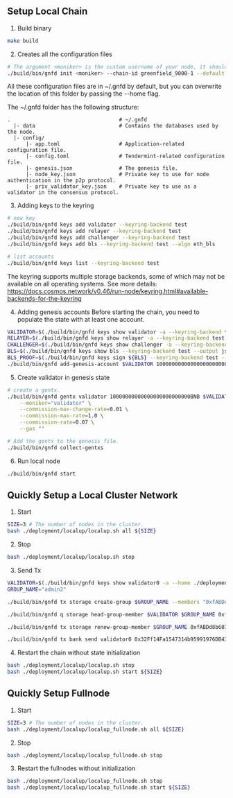 ## Setup Local Chain

1. Build binary
```bash
make build
```

2. Creates all the configuration files
```bash
# The argument <moniker> is the custom username of your node, it should be human-readable.
./build/bin/gnfd init <moniker> --chain-id greenfield_9000-1 --default-denom BNB
```

All these configuration files are in ~/.gnfd by default, but you can overwrite the location of this folder by passing the --home flag.

The ~/.gnfd folder has the following structure:
```
.                                   # ~/.gnfd
  |- data                           # Contains the databases used by the node.
  |- config/
      |- app.toml                   # Application-related configuration file.
      |- config.toml                # Tendermint-related configuration file.
      |- genesis.json               # The genesis file.
      |- node_key.json              # Private key to use for node authentication in the p2p protocol.
      |- priv_validator_key.json    # Private key to use as a validator in the consensus protocol.

```

3. Adding keys to the keyring
```bash
# new key
./build/bin/gnfd keys add validator --keyring-backend test
./build/bin/gnfd keys add relayer --keyring-backend test
./build/bin/gnfd keys add challenger --keyring-backend test
./build/bin/gnfd keys add bls --keyring-backend test --algo eth_bls

# list accounts
./build/bin/gnfd keys list --keyring-backend test
```

The keyring supports multiple storage backends, some of which may not be available on all operating systems.
See more details: https://docs.cosmos.network/v0.46/run-node/keyring.html#available-backends-for-the-keyring


4. Adding genesis accounts
Before starting the chain, you need to populate the state with at least one account.
```bash
VALIDATOR=$(./build/bin/gnfd keys show validator -a --keyring-backend test)
RELAYER=$(./build/bin/gnfd keys show relayer -a --keyring-backend test)
CHALLENGER=$(./build/bin/gnfd keys show challenger -a --keyring-backend test)
BLS=$(./build/bin/gnfd keys show bls --keyring-backend test --output json | jq -r .pubkey_hex)
BLS_PROOF=$(./build/bin/gnfd keys sign ${BLS} --keyring-backend test --from validator)
./build/bin/gnfd add-genesis-account $VALIDATOR 100000000000000000000000000BNB
```

5. Create validator in genesis state
```bash
# create a gentx.
./build/bin/gnfd gentx validator 10000000000000000000000000BNB $VALIDATOR $RELAYER $CHALLENGER $BLS $BLS_PROOF --keyring-backend=test --chain-id=greenfield_9000-1 \
    --moniker="validator" \
    --commission-max-change-rate=0.01 \
    --commission-max-rate=1.0 \
    --commission-rate=0.07 \
    --gas ""

# Add the gentx to the genesis file.
./build/bin/gnfd collect-gentxs
```

6. Run local node
```bash
./build/bin/gnfd start
```

## Quickly Setup a Local Cluster Network
1. Start
```bash
SIZE=3 # The number of nodes in the cluster.
bash ./deployment/localup/localup.sh all ${SIZE}
```

2. Stop
```bash
bash ./deployment/localup/localup.sh stop
```

3. Send Tx
```bash
VALIDATOR=$(./build/bin/gnfd keys show validator0 -a --home ./deployment/localup/.local/validator0 --keyring-backend test)
GROUP_NAME="admin2"

./build/bin/gnfd tx storage create-group $GROUP_NAME --members "0xfABDd8b607201667fE54054CB4AD9068Afa2993e,0xC6D661d5Ee633eA3DfD4D86f368cdd839D682D18,0xba8dde27ddc0f39041a1d9a4efd24b5b5d81fe17" --from validator0 --home ./deployment/localup/.local/validator0 --keyring-backend test --node http://localhost:26750 -b sync

./build/bin/gnfd q storage head-group-member $VALIDATOR $GROUP_NAME 0xfABDd8b607201667fE54054CB4AD9068Afa2993e --node http://localhost:26750

./build/bin/gnfd tx storage renew-group-member $GROUP_NAME 0xfABDd8b607201667fE54054CB4AD9068Afa2993e 1691118864 --from validator0 --home ./deployment/localup/.local/validator0 --keyring-backend test --node http://localhost:26750 -b sync

./build/bin/gnfd tx bank send validator0 0x32Ff14Fa1547314b95991976DB432F9Aa648A423 500000000000000000000BNB --home ./deployment/localup/.local/validator0 --keyring-backend test --node http://localhost:26750 -b sync
```

4. Restart the chain without state initialization
```bash
bash ./deployment/localup/localup.sh stop
bash ./deployment/localup/localup.sh start ${SIZE}
```

## Quickly Setup Fullnode
1. Start
```bash
SIZE=3 # The number of nodes in the cluster.
bash ./deployment/localup/localup_fullnode.sh all ${SIZE}
```

2. Stop
```bash
bash ./deployment/localup/localup_fullnode.sh stop
```

3. Restart the fullnodes without initialization
```bash
bash ./deployment/localup/localup_fullnode.sh stop
bash ./deployment/localup/localup_fullnode.sh start ${SIZE}
```